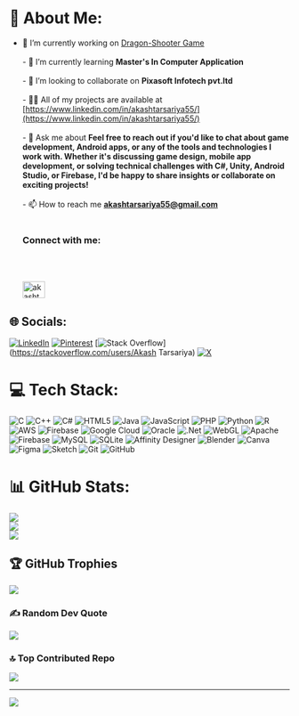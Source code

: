 # 💫 About Me:
- 🔭 I’m currently working on [Dragon-Shooter Game](https://github.com/AkashTarsariya/Dragon-Shooter)<br><br>- 🌱 I’m currently learning **Master's In Computer Application**<br><br>- 👯 I’m looking to collaborate on **Pixasoft Infotech pvt.ltd**<br><br>- 👨‍💻 All of my projects are available at [https://www.linkedin.com/in/akashtarsariya55/](https://www.linkedin.com/in/akashtarsariya55/)<br><br>- 💬 Ask me about **Feel free to reach out if you'd like to chat about game development, Android apps, or any of the tools and technologies I work with. Whether it's discussing game design, mobile app development, or solving technical challenges with C#, Unity, Android Studio, or Firebase, I'd be happy to share insights or collaborate on exciting projects!**<br><br>- 📫 How to reach me **akashtarsariya55@gmail.com**<br><br><h3 align="left">Connect with me:</h3><br><p align="left"><br><a href="https://linkedin.com/in/akashtarsariya55" target="blank"><img align="center" src="https://raw.githubusercontent.com/rahuldkjain/github-profile-readme-generator/master/src/images/icons/Social/linked-in-alt.svg" alt="akashtarsariya55" height="30" width="40" /></a><br></p>


## 🌐 Socials:
[![LinkedIn](https://img.shields.io/badge/LinkedIn-%230077B5.svg?logo=linkedin&logoColor=white)](https://linkedin.com/in/akashtarsariya55) [![Pinterest](https://img.shields.io/badge/Pinterest-%23E60023.svg?logo=Pinterest&logoColor=white)](https://pinterest.com/akashtarsariya55) [![Stack Overflow](https://img.shields.io/badge/-Stackoverflow-FE7A16?logo=stack-overflow&logoColor=white)](https://stackoverflow.com/users/Akash Tarsariya) [![X](https://img.shields.io/badge/X-black.svg?logo=X&logoColor=white)](https://x.com/@Its_Akash_2207) 

# 💻 Tech Stack:
![C](https://img.shields.io/badge/c-%2300599C.svg?style=for-the-badge&logo=c&logoColor=white) ![C++](https://img.shields.io/badge/c++-%2300599C.svg?style=for-the-badge&logo=c%2B%2B&logoColor=white) ![C#](https://img.shields.io/badge/c%23-%23239120.svg?style=for-the-badge&logo=csharp&logoColor=white) ![HTML5](https://img.shields.io/badge/html5-%23E34F26.svg?style=for-the-badge&logo=html5&logoColor=white) ![Java](https://img.shields.io/badge/java-%23ED8B00.svg?style=for-the-badge&logo=openjdk&logoColor=white) ![JavaScript](https://img.shields.io/badge/javascript-%23323330.svg?style=for-the-badge&logo=javascript&logoColor=%23F7DF1E) ![PHP](https://img.shields.io/badge/php-%23777BB4.svg?style=for-the-badge&logo=php&logoColor=white) ![Python](https://img.shields.io/badge/python-3670A0?style=for-the-badge&logo=python&logoColor=ffdd54) ![R](https://img.shields.io/badge/r-%23276DC3.svg?style=for-the-badge&logo=r&logoColor=white) ![AWS](https://img.shields.io/badge/AWS-%23FF9900.svg?style=for-the-badge&logo=amazon-aws&logoColor=white) ![Firebase](https://img.shields.io/badge/firebase-%23039BE5.svg?style=for-the-badge&logo=firebase) ![Google Cloud](https://img.shields.io/badge/GoogleCloud-%234285F4.svg?style=for-the-badge&logo=google-cloud&logoColor=white) ![Oracle](https://img.shields.io/badge/Oracle-F80000?style=for-the-badge&logo=oracle&logoColor=white) ![.Net](https://img.shields.io/badge/.NET-5C2D91?style=for-the-badge&logo=.net&logoColor=white) ![WebGL](https://img.shields.io/badge/WebGL-990000?logo=webgl&logoColor=white&style=for-the-badge) ![Apache](https://img.shields.io/badge/apache-%23D42029.svg?style=for-the-badge&logo=apache&logoColor=white) ![Firebase](https://img.shields.io/badge/firebase-a08021?style=for-the-badge&logo=firebase&logoColor=ffcd34) ![MySQL](https://img.shields.io/badge/mysql-4479A1.svg?style=for-the-badge&logo=mysql&logoColor=white) ![SQLite](https://img.shields.io/badge/sqlite-%2307405e.svg?style=for-the-badge&logo=sqlite&logoColor=white) ![Affinity Designer](https://img.shields.io/badge/affinity%20desginer-%231B72BE.svg?style=for-the-badge&logo=affinity-designer&logoColor=white) ![Blender](https://img.shields.io/badge/blender-%23F5792A.svg?style=for-the-badge&logo=blender&logoColor=white) ![Canva](https://img.shields.io/badge/Canva-%2300C4CC.svg?style=for-the-badge&logo=Canva&logoColor=white) ![Figma](https://img.shields.io/badge/figma-%23F24E1E.svg?style=for-the-badge&logo=figma&logoColor=white) ![Sketch](https://img.shields.io/badge/Sketch-FFB387?style=for-the-badge&logo=sketch&logoColor=black) ![Git](https://img.shields.io/badge/git-%23F05033.svg?style=for-the-badge&logo=git&logoColor=white) ![GitHub](https://img.shields.io/badge/github-%23121011.svg?style=for-the-badge&logo=github&logoColor=white)
# 📊 GitHub Stats:
![](https://github-readme-stats.vercel.app/api?username=AkashTarsariya&theme=dark&hide_border=false&include_all_commits=false&count_private=false)<br/>
![](https://github-readme-streak-stats.herokuapp.com/?user=AkashTarsariya&theme=dark&hide_border=false)<br/>
![](https://github-readme-stats.vercel.app/api/top-langs/?username=AkashTarsariya&theme=dark&hide_border=false&include_all_commits=false&count_private=false&layout=compact)

## 🏆 GitHub Trophies
![](https://github-profile-trophy.vercel.app/?username=AkashTarsariya&theme=shadow_green&no-frame=false&no-bg=true&margin-w=4)

### ✍️ Random Dev Quote
![](https://quotes-github-readme.vercel.app/api?type=vetical&theme=dark)

### 🔝 Top Contributed Repo
![](https://github-contributor-stats.vercel.app/api?username=AkashTarsariya&limit=5&theme=shadow_green&combine_all_yearly_contributions=true)

---
[![](https://visitcount.itsvg.in/api?id=AkashTarsariya&icon=5&color=3)](https://visitcount.itsvg.in)

<!-- Proudly created with GPRM ( https://gprm.itsvg.in ) -->
